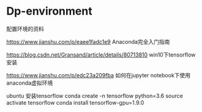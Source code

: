 # Dp-environment
配置环境的资料

https://www.jianshu.com/p/eaee1fadc1e9	Anaconda完全入门指南

https://blog.csdn.net/Gransand/article/details/80713810	win10下tensorflow安装

https://www.jianshu.com/p/edc23a209fba	如何在jupyter notebook下使用anaconda虚拟环境

ubuntu 安装tensorflow
conda create -n tensorflow python=3.6
source activate tensorflow
conda install tensorflow-gpu=1.9.0
